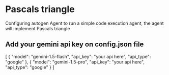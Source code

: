 # Pascals triangle
Configuring autogen Agent to run a simple code execution agent, the agent will implement Pascals triangle

## Add your gemini api key on config.json file
[
    {
         "model": "gemini-1.5-flash",
         "api_key": "your api here",
         "api_type": "google"
    },
    {
         "model": "gemini-1.5-pro",
         "api_key": "your api here",
         "api_type": "google"
    }
]

